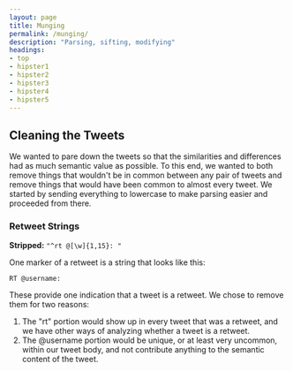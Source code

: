 ```yaml
---
layout: page
title: Munging
permalink: /munging/
description: "Parsing, sifting, modifying"
headings:
- top
- hipster1
- hipster2
- hipster3
- hipster4
- hipster5
---
```


## Cleaning the Tweets

We wanted to pare down the tweets so that the similarities and differences had as much semantic value as possible. To this end, we wanted to both remove things that wouldn't be in common between any pair of tweets and remove things that would have been common to almost every tweet. We started by sending everything to lowercase to make parsing easier and proceeded from there.

### Retweet Strings

**Stripped:** `"^rt @[\w]{1,15}: "`

One marker of a retweet is a string that looks like this:

`RT @username:`

These provide one indication that a tweet is a retweet. We chose to remove them for two reasons:

1. The "rt" portion would show up in every tweet that was a retweet, and we have other ways of analyzing whether a tweet is a retweet.
2. The @username portion would be unique, or at least very uncommon, within our tweet body, and not contribute anything to the semantic content of the tweet.
